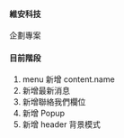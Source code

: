 #### 維安科技

企劃專案

#### 目前階段

1. menu 新增 content.name
2. 新增最新消息
3. 新增聯絡我們欄位
4. 新增 Popup
5. 新增 header 背景模式
